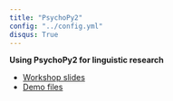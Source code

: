 ```yaml
---
title: "PsychoPy2"
config: "../config.yml"
disqus: True
---
```




__Using PsychoPy2 for linguistic research__  

- [Workshop slides][Workshop slides]
- [Demo files](psychopy_demos.zip)


[Workshop slides]: http://www.jvcasillas.com/psychopy_ws/index.html
